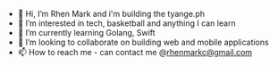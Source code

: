 - 👋 Hi, I’m Rhen Mark and i'm building the tyange.ph
- 👀 I’m interested in tech, basketball and anything I can learn
- 🌱 I’m currently learning Golang, Swift
- 💞️ I’m looking to collaborate on building web and mobile applications
- 📫 How to reach me - can contact me @rhenmarkc@gmail.com

<!---
tyange-ph/tyange-ph is a ✨ special ✨ repository because its `README.md` (this file) appears on your GitHub profile.
You can click the Preview link to take a look at your changes.
--->
